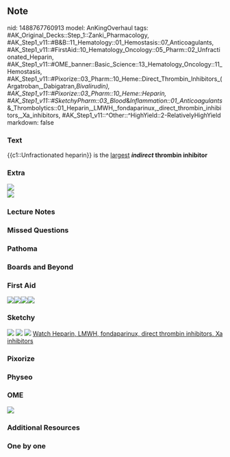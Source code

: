 ## Note
nid: 1488767760913
model: AnKingOverhaul
tags: #AK_Original_Decks::Step_1::Zanki_Pharmacology, #AK_Step1_v11::#B&B::11_Hematology::01_Hemostasis::07_Anticoagulants, #AK_Step1_v11::#FirstAid::10_Hematology_Oncology::05_Pharm::02_Unfractionated_Heparin, #AK_Step1_v11::#OME_banner::Basic_Science::13_Hematology_Oncology::11_Hemostasis, #AK_Step1_v11::#Pixorize::03_Pharm::10_Heme::Direct_Thrombin_Inhibitors_(Argatroban,_Dabigatran,_Bivalirudin), #AK_Step1_v11::#Pixorize::03_Pharm::10_Heme::Heparin, #AK_Step1_v11::#SketchyPharm::03_Blood_&_Inflammation::01_Anticoagulants_&_Thrombolytics::01_Heparin,_LMWH,_fondaparinux,_direct_thrombin_inhibitors,_Xa_inhibitors, #AK_Step1_v11::^Other::^HighYield::2-RelativelyHighYield
markdown: false

### Text
{{c1::Unfractionated heparin}} is the <u>largest</u>
<b><i>indirect</i> thrombin inhibitor</b>

### Extra
<img src="Heparin%20MoA%201.png">
<div><img src="paste-716963185689064.jpg"></div>

### Lecture Notes


### Missed Questions


### Pathoma


### Boards and Beyond


### First Aid
<img src="paste-33981781245955.jpg"><img src=
"paste-378227704987651.jpg"><img src=
"paste-379640749228035.jpg"><img src="paste-387341625589763.jpg">

### Sketchy
<img src="paste-6240587481091.jpg"> <img src=
"Screen%20Shot%202019-09-23%20at%209.05.34%20AM.png"> <img src=
"Screen%20Shot%202019-09-23%20at%209.06.06%20AM.png"> <a href=
"https://dashboard.sketchy.com/study/medical/courses/medical-pharmacology/units/medical-pharmacology-blood-inflammation/videos/medical-pharmacology-blood-and-inflammation-anticoagulants-and-thrombolytics-heparin-lmwh-fondaparinux-direct-thrombin-inhibitors-xa-inhibitors?utm_source=anki&utm_medium=partnership&utm_campaign=february_update&utm_content=medical">
Watch Heparin, LMWH, fondaparinux, direct thrombin inhibitors, Xa
inhibitors</a>

### Pixorize


### Physeo


### OME
<div class="ome-widget">
  <a href=
  "https://onlinemeded.org/spa/heme-onc/hemostasis/acquire?ref=anki">
  <img src="_OME_AnkiFlashcards_Lesson_1.png"></a>
</div>

### Additional Resources


### One by one

